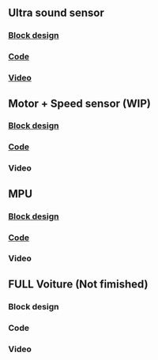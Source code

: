 ## Ultra sound sensor

### [Block design](VHDL/HC_SR04.pdf)



### [Code](VHDL/HC_SR04/vitis/Ultrasoon/src)



### [Video](https://www.youtube.com/shorts/eBlgeqNFo5I) 

## Motor + Speed sensor (WIP)
### [Block design](https://github.com/SeppeBudenaers/SoC_PXL_2024/blob/main/VHDL/MotorControl.pdf)



### [Code](https://github.com/SeppeBudenaers/SoC_PXL_2024/tree/main/VHDL/MotorControl/vitis/Car/src)



### Video 



## MPU
### [Block design](VHDL/IMU.pdf)



### [Code](VHDL/IMU/vitis/IMU_TEST/src)



### Video 



## FULL Voiture (Not fimished)

### Block design

### Code

### Video 

